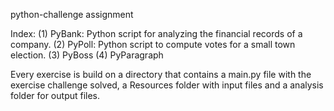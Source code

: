 python-challenge assignment

Index:
(1) PyBank: Python script for analyzing the financial records of a company.
(2) PyPoll: Python script to compute votes for a small town election.
(3) PyBoss
(4) PyParagraph

Every exercise is build on a directory that contains a main.py file with the exercise challenge solved, a Resources folder with input files and a analysis folder for output files.